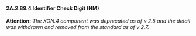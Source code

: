 #### 2A.2.89.4 Identifier Check Digit (NM)

**Attention:** _The XON.4 component was deprecated as of v 2.5 and the detail was withdrawn and removed from the standard as of v 2.7._
